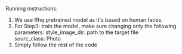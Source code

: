 Running instructions: 
1. We use ffhq pretrained model as it's based on human faces.
2. For Step3: train the model, make sure changing only the following parameters:
   style_image_dir: path to the target file  
   sourc_class: Photo  
3. Simply follow the rest of the code
